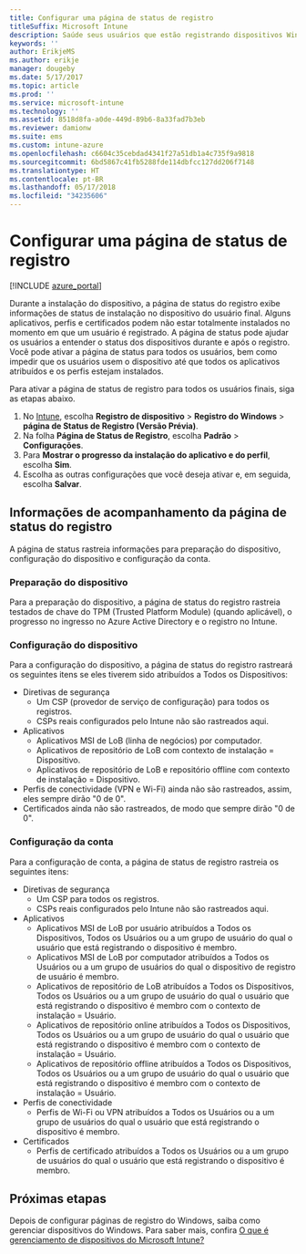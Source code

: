 ```yaml
---
title: Configurar uma página de status de registro
titleSuffix: Microsoft Intune
description: Saúde seus usuários que estão registrando dispositivos Windows 10.
keywords: ''
author: ErikjeMS
ms.author: erikje
manager: dougeby
ms.date: 5/17/2017
ms.topic: article
ms.prod: ''
ms.service: microsoft-intune
ms.technology: ''
ms.assetid: 8518d8fa-a0de-449d-89b6-8a33fad7b3eb
ms.reviewer: damionw
ms.suite: ems
ms.custom: intune-azure
ms.openlocfilehash: c6604c35cebdad4341f27a51db1a4c735f9a9818
ms.sourcegitcommit: 6bd5867c41fb5288fde114dbfcc127dd206f7148
ms.translationtype: HT
ms.contentlocale: pt-BR
ms.lasthandoff: 05/17/2018
ms.locfileid: "34235606"
---
```

# <a name="set-up-an-enrollment-status-page"></a>Configurar uma página de status de registro
 
[!INCLUDE [azure_portal](./includes/azure_portal.md)]
 
Durante a instalação do dispositivo, a página de status do registro exibe informações de status de instalação no dispositivo do usuário final. Alguns aplicativos, perfis e certificados podem não estar totalmente instalados no momento em que um usuário é registrado. A página de status pode ajudar os usuários a entender o status dos dispositivos durante e após o registro. Você pode ativar a página de status para todos os usuários, bem como impedir que os usuários usem o dispositivo até que todos os aplicativos atribuídos e os perfis estejam instalados.
 
Para ativar a página de status de registro para todos os usuários finais, siga as etapas abaixo.
 
1.  No [Intune](https://aka.ms/intuneportal), escolha **Registro de dispositivo** > **Registro do Windows** > **página de Status de Registro (Versão Prévia)**.
2.  Na folha **Página de Status de Registro**, escolha **Padrão** > **Configurações**.
3.  Para **Mostrar o progresso da instalação do aplicativo e do perfil**, escolha **Sim**.
4.  Escolha as outras configurações que você deseja ativar e, em seguida, escolha **Salvar**.
 
## <a name="enrollment-status-page-tracking-information"></a>Informações de acompanhamento da página de status do registro

A página de status rastreia informações para preparação do dispositivo, configuração do dispositivo e configuração da conta.

### <a name="device-preparation"></a>Preparação do dispositivo

Para a preparação do dispositivo, a página de status do registro rastreia testados de chave do TPM (Trusted Platform Module) (quando aplicável), o progresso no ingresso no Azure Active Directory e o registro no Intune.

### <a name="device-setup"></a>Configuração do dispositivo

Para a configuração do dispositivo, a página de status do registro rastreará os seguintes itens se eles tiverem sido atribuídos a Todos os Dispositivos:
- Diretivas de segurança
    - Um CSP (provedor de serviço de configuração) para todos os registros.
    - CSPs reais configurados pelo Intune não são rastreados aqui.
- Aplicativos
    - Aplicativos MSI de LoB (linha de negócios) por computador.
    - Aplicativos de repositório de LoB com contexto de instalação = Dispositivo.
    - Aplicativos de repositório de LoB e repositório offline com contexto de instalação = Dispositivo.
- Perfis de conectividade (VPN e Wi-Fi) ainda não são rastreados, assim, eles sempre dirão "0 de 0".
- Certificados ainda não são rastreados, de modo que sempre dirão "0 de 0".

### <a name="account-setup"></a>Configuração da conta
Para a configuração de conta, a página de status de registro rastreia os seguintes itens:
- Diretivas de segurança
    - Um CSP para todos os registros.
    - CSPs reais configurados pelo Intune não são rastreados aqui.
- Aplicativos
    - Aplicativos MSI de LoB por usuário atribuídos a Todos os Dispositivos, Todos os Usuários ou a um grupo de usuário do qual o usuário que está registrando o dispositivo é membro.
    - Aplicativos MSI de LoB por computador atribuídos a Todos os Usuários ou a um grupo de usuários do qual o dispositivo de registro de usuário é membro.
    - Aplicativos de repositório de LoB atribuídos a Todos os Dispositivos, Todos os Usuários ou a um grupo de usuário do qual o usuário que está registrando o dispositivo é membro com o contexto de instalação = Usuário.
    - Aplicativos de repositório online atribuídos a Todos os Dispositivos, Todos os Usuários ou a um grupo de usuário do qual o usuário que está registrando o dispositivo é membro com o contexto de instalação = Usuário.
    - Aplicativos de repositório offline atribuídos a Todos os Dispositivos, Todos os Usuários ou a um grupo de usuário do qual o usuário que está registrando o dispositivo é membro com o contexto de instalação = Usuário.
- Perfis de conectividade
    - Perfis de Wi-Fi ou VPN atribuídos a Todos os Usuários ou a um grupo de usuários do qual o usuário que está registrando o dispositivo é membro.
- Certificados
    - Perfis de certificado atribuídos a Todos os Usuários ou a um grupo de usuários do qual o usuário que está registrando o dispositivo é membro.

## <a name="next-steps"></a>Próximas etapas
Depois de configurar páginas de registro do Windows, saiba como gerenciar dispositivos do Windows. Para saber mais, confira [O que é gerenciamento de dispositivos do Microsoft Intune?](https://docs.microsoft.com/intune/device-management)